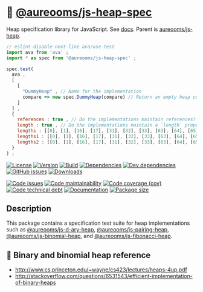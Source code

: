 :mount_fuji: [@aureooms/js-heap-spec](https://make-github-pseudonymous-again.github.io/js-heap-spec)
==

Heap specification library for JavaScript.
See [docs](https://make-github-pseudonymous-again.github.io/js-heap-spec).
Parent is [aureooms/js-heap](https://github.com/aureooms/js-heap).

```js
// eslint-disable-next-line ava/use-test
import ava from 'ava' ;
import * as spec from '@aureooms/js-heap-spec' ;

spec.test(
  ava ,
  [
    [
      "DummyHeap" , // Name for the implementation
      compare => new spec.DummyHeap(compare) // Return an empty heap using `compare` to order priorities
    ]
  ] ,
  {
    references : true , // Do the implementations maintain references?
    length : true , // Do the implementations maintain a `length` property?
    lengths : [[0], [1], [16], [17], [31], [32], [33], [63], [64], [65]] ,
    lengths1 : [[0], [1], [16], [17], [31], [32], [33], [63], [64], [65]] , // for merge/meld test
    lengths2 : [[0], [1], [16], [17], [31], [32], [33], [63], [64], [65]] ,  // for merge/meld test
  }
) ;
```

[![License](https://img.shields.io/github/license/aureooms/js-heap-spec.svg)](https://raw.githubusercontent.com/aureooms/js-heap-spec/main/LICENSE)
[![Version](https://img.shields.io/npm/v/@aureooms/js-heap-spec.svg)](https://www.npmjs.org/package/@aureooms/js-heap-spec)
[![Build](https://img.shields.io/travis/aureooms/js-heap-spec/main.svg)](https://travis-ci.org/aureooms/js-heap-spec/branches)
[![Dependencies](https://img.shields.io/david/aureooms/js-heap-spec.svg)](https://david-dm.org/aureooms/js-heap-spec)
[![Dev dependencies](https://img.shields.io/david/dev/aureooms/js-heap-spec.svg)](https://david-dm.org/aureooms/js-heap-spec?type=dev)
[![GitHub issues](https://img.shields.io/github/issues/aureooms/js-heap-spec.svg)](https://github.com/aureooms/js-heap-spec/issues)
[![Downloads](https://img.shields.io/npm/dm/@aureooms/js-heap-spec.svg)](https://www.npmjs.org/package/@aureooms/js-heap-spec)

[![Code issues](https://img.shields.io/codeclimate/issues/aureooms/js-heap-spec.svg)](https://codeclimate.com/github/aureooms/js-heap-spec/issues)
[![Code maintainability](https://img.shields.io/codeclimate/maintainability/aureooms/js-heap-spec.svg)](https://codeclimate.com/github/aureooms/js-heap-spec/trends/churn)
[![Code coverage (cov)](https://img.shields.io/codecov/c/gh/aureooms/js-heap-spec/main.svg)](https://codecov.io/gh/aureooms/js-heap-spec)
[![Code technical debt](https://img.shields.io/codeclimate/tech-debt/aureooms/js-heap-spec.svg)](https://codeclimate.com/github/aureooms/js-heap-spec/trends/technical_debt)
[![Documentation](https://make-github-pseudonymous-again.github.io/js-heap-spec//badge.svg)](https://make-github-pseudonymous-again.github.io/js-heap-spec//source.html)
[![Package size](https://img.shields.io/bundlephobia/minzip/@aureooms/js-heap-spec)](https://bundlephobia.com/result?p=@aureooms/js-heap-spec)

## Description

This package contains a specification test suite for heap implementations such
as
[@aureooms/js-d-ary-heap](https://github.com/aureooms/js-d-ary-heap),
[@aureooms/js-pairing-heap](https://github.com/aureooms/js-pairing-heap),
[@aureooms/js-binomial-heap](https://github.com/aureooms/js-binomial-heap),
and
[@aureooms/js-fibonacci-heap](https://github.com/aureooms/js-fibonacci-heap).

## :scroll: Binary and binomial heap reference

  - http://www.cs.princeton.edu/~wayne/cs423/lectures/heaps-4up.pdf
  - http://stackoverflow.com/questions/6531543/efficient-implementation-of-binary-heaps
